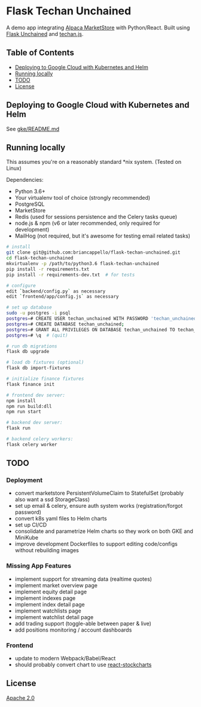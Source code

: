# Flask Techan Unchained

A demo app integrating [Alpaca MarketStore](https://github.com/alpacahq/marketstore) with Python/React. Built using [Flask Unchained](https://github.com/briancappello/flask-unchained) and [techan.js](http://techanjs.org/).

## Table of Contents

* [Deploying to Google Cloud with Kubernetes and Helm](https://github.com/briancappello/flask-techan-unchained#deploying-to-google-cloud-with-kubernetes-and-helm)
* [Running locally](https://github.com/briancappello/flask-techan-unchained#running-locally)
* [TODO](https://github.com/briancappello/flask-techan-unchained#todo)
* [License](https://github.com/briancappello/flask-techan-unchained#license)

## Deploying to Google Cloud with Kubernetes and Helm

See [gke/README.md](https://github.com/briancappello/flask-techan-unchained/blob/master/gke/README.md)

## Running locally

This assumes you're on a reasonably standard \*nix system. (Tested on Linux)

Dependencies:

- Python 3.6+
- Your virtualenv tool of choice (strongly recommended)
- PostgreSQL
- MarketStore
- Redis (used for sessions persistence and the Celery tasks queue)
- node.js & npm (v6 or later recommended, only required for development)
- MailHog (not required, but it's awesome for testing email related tasks)

```bash
# install
git clone git@github.com:briancappello/flask-techan-unchained.git
cd flask-techan-unchained
mkvirtualenv -p /path/to/python3.6 flask-techan-unchained
pip install -r requirements.txt
pip install -r requirements-dev.txt  # for tests

# configure
edit `backend/config.py` as necessary
edit `frontend/app/config.js` as necessary

# set up database
sudo -u postgres -i psql
postgres=# CREATE USER techan_unchained WITH PASSWORD 'techan_unchained';
postgres=# CREATE DATABASE techan_unchained;
postgres=# GRANT ALL PRIVILEGES ON DATABASE techan_unchained TO techan_unchained;
postgres=# \q  # (quit)

# run db migrations
flask db upgrade

# load db fixtures (optional)
flask db import-fixtures

# initialize finance fixtures
flask finance init

# frontend dev server:
npm install
npm run build:dll
npm run start

# backend dev server:
flask run

# backend celery workers:
flask celery worker
```

## TODO

### Deployment

- convert marketstore PersistentVolumeClaim to StatefulSet (probably also want a ssd StorageClass)
- set up email & celery, ensure auth system works (registration/forgot password)
- convert k8s yaml files to Helm charts
- set up CI/CD
- consolidate and parametrize Helm charts so they work on both GKE and MiniKube
- improve development Dockerfiles to support editing code/configs without rebuilding images

### Missing App Features

- implement support for streaming data (realtime quotes)
- implement market overview page
- implement equity detail page
- implement indexes page
- implement index detail page
- implement watchlists page
- implement watchlist detail page
- add trading support (toggle-able between paper & live)
- add positions monitoring / account dashboards

### Frontend

- update to modern Webpack/Babel/React
- should probably convert chart to use [react-stockcharts](https://github.com/rrag/react-stockcharts)

## License

[Apache 2.0](https://github.com/briancappello/flask-techan-unchained/blob/master/LICENSE)
